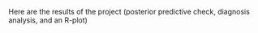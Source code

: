 Here are the results of the project (posterior predictive check, diagnosis analysis, and an R-plot)
